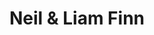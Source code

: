 ---
title: "Neil & Liam Finn"
summary: "Collaborative group with father and son duo and ."
image: "neil-liam-finn.jpg"
apple_music_artist_url: "https://music.apple.com/gb/artist/neil-liam-finn/1384347401"
wikipedia_url: "none"
---
